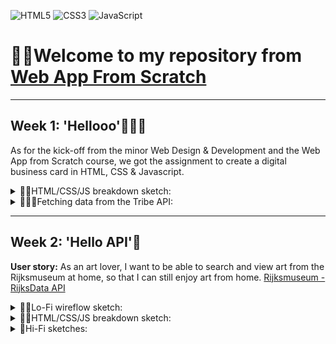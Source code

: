 ![HTML5](https://img.shields.io/badge/html5-%23E34F26.svg?style=for-the-badge&logo=html5&logoColor=white) ![CSS3](https://img.shields.io/badge/css3-%231572B6.svg?style=for-the-badge&logo=css3&logoColor=white) ![JavaScript](https://img.shields.io/badge/javascript-%23323330.svg?style=for-the-badge&logo=javascript&logoColor=%23F7DF1E) 

# 👋🏼Welcome to my repository from [Web App From Scratch](https://github.com/cmda-minor-web/web-app-from-scratch-2223)

---

## Week 1: 'Hellooo'🤸🏽‍♀️
As for the kick-off from the minor Web Design & Development and the Web App from Scratch course, we got the assignment to create a digital business card in HTML, CSS & Javascript.
<details>
<summary>✍🏼HTML/CSS/JS breakdown sketch:</summary>

![breakdown sketch business card](https://user-images.githubusercontent.com/89778503/218146127-58fb2185-d056-45e6-9231-09de02ccf353.png)
</details>

<details>
<summary>👩🏼‍💻Fetching data from the Tribe API:</summary>

- [Link to the Tribe API](http://whois.fdnd.nl/)

I started with fetching my own data from the API:
```javascript
const url = 'https://whois.fdnd.nl/api/v1/squad?id=cldex67a348bw0auohxefw4ce'
const data = fetch(url).then(response => response.json())
    .then(data => console.log(data));
```

I changed this shortly after to also make it possible to use the fetched data:
```javascript
// all fields that should contain fetched info
const dataFields = document.querySelectorAll('.dataField');

// function to add fetched data to HTML
const updateUser = (user) => {
    document.querySelector('#avatar').src = user.avatar
	user.bio = user.bio.html;
	user.name = user.name + ' ' + user.surname;
	document.querySelector('#website').href = user.website;
	document.querySelector('#gitHubHandle').href = 'https://github.com/' + user.gitHubHandle;
	user.gitHubHandle = '@' + user.gitHubHandle;

	dataFields.forEach((dataField) => {
		dataField.textContent = user[dataField.id];
	});
};

// function for fetching data
const fetchUser = async () => {
	let user;
	const url = 'https://whois.fdnd.nl/api/v1/squad?id=cldex67a348bw0auohxefw4ce';
	try {
		user = await (await fetch(url)).json();
	} catch {
		console.log('Error');
	}
	updateUser(user.member);
};

// running function
fetchUser();
```

To make things a little more interesting, I added a feature that you can search and get your own data via the searchbar:
```javascript
// default slug (my own personal slug) to start with and fall back on
const defaultMemberSlug = 'ninadepina';

// get slug/id from searchbar input
const slug = new URLSearchParams(window.location.search).get('slug');
const id = new URLSearchParams(window.location.search).get('id');

// when there's no slug/id, the default slug will be used
if (!slug && !id) {
	window.history.replaceState('slug', 'slug', `?slug=${defaultMemberSlug}`);
}

// changed the function to be able to use the changed slug/id
const fetchUser = async () => {
	let user;
	let url = `https://whois.fdnd.nl/api/v1/member/${slug || defaultMemberSlug}`;
	if (id) url = `https://whois.fdnd.nl/api/v1/member?id=${id}`;
	try {
		user = await (await fetch(url)).json();
	} catch {
		console.log('Error');
	}
	updateUser(user.member);
};
```


Above code works perfectly fine, but there were some visual aspects I wanted to improve so I added more code to my function:
```javascript
const updateUser = (user) => {
    // I added a placeholder image for users that don't have an avatar
	document.querySelector('#avatar').src =
		user.avatar || 'https://openseauserdata.com/files/7ebafc8b0f146e86d96fb0d541fe7169.png';

    // added alt text to the avatar
	document.querySelector('#avatar').alt = `avatar of ${user.name + ' ' + user.surname}`;

	user.bio = user.bio.html;
	user.name = user.name + ' ' + user.surname;
	document.querySelector('#website').href = user.website;

    // remove https:// from the website url (for visual purposes)
	user.website = user.website.split('://')[1] || user.website.split('://')[0];

    // added www. in front of the website url if the url doesn't already containt that (for visual purposes)
	if (!user.website.startsWith('www.')) user.website = 'www.' + user.website;

	document.querySelector('#gitHubHandle').href = 'https://github.com/' + user.gitHubHandle;
	user.gitHubHandle = '@' + user.gitHubHandle;

	dataFields.forEach((dataField) => {
        // added a dataset with a value (I'll use it as the max. length) in the HTML
		const maxLength = Number(dataField.dataset.maxlength);

        // if a dataField exceeds the dataset, the content will be cut off and ellipsis will be placed
		user[dataField.id].length > maxLength
			? (dataField.textContent = user[dataField.id].slice(0, maxLength - 3).trim() + '...')
			: (dataField.textContent = user[dataField.id]);
	});
};
```

</details>

---

## Week 2: 'Hello API'🐒
**User story:** As an art lover, I want to be able to search and view art from the Rijksmuseum at home, so that I can still enjoy art from home. [Rijksmuseum - RijksData API](https://github.com/cmda-minor-web/web-app-from-scratch-2223/blob/main/course/rijksmuseum.md)

<details>
<summary>✍🏼Lo-Fi wireflow sketch:</summary>

![wireflowRijks](https://user-images.githubusercontent.com/89778503/218432660-d8a4ab2f-897a-468f-96ee-e478a831a7a8.png)
</details>

<details>
<summary>✍🏼HTML/CSS/JS breakdown sketch:</summary>

![breakdownRijks](https://user-images.githubusercontent.com/89778503/218432705-98d193de-718b-4ef7-b286-bbbbc2cd93b9.png)
</details>

<details>
<summary>🎨Hi-Fi sketches:</summary>

<a href="https://www.figma.com/embed?embed_host=share&url=https%3A%2F%2Fwww.figma.com%2Ffile%2FNo4HkDDtzDw2uV6XBUG9jg%2FScorro%3Fnode-id%3D20%253A3%26t%3DVzXyuiRkjEDXHaRG-1
" target="_blank"><img src="https://user-images.githubusercontent.com/89778503/218435876-a2cef44f-77b6-49c9-84ad-9ac49e71a518.png" 
alt="Figma link to Hi-Fi sketches"/></a>
</details>
